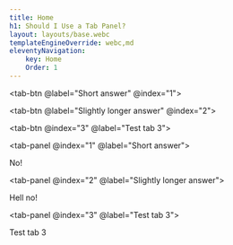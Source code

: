 ```yaml
---
title: Home
h1: Should I Use a Tab Panel?
layout: layouts/base.webc
templateEngineOverride: webc,md
eleventyNavigation:
    key: Home
    Order: 1
---
```

<tab-interface>

<tab-list>

<tab-btn @label="Short answer" @index="1"></tab-btn>

<tab-btn @label="Slightly longer answer" @index="2"></tab-btn>

<tab-btn @index="3" @label="Test tab 3"></tab-btn>

</tab-list>

<tab-panel @index="1" @label="Short answer">

No!

</tab-panel>

<tab-panel @index="2" @label="Slightly longer answer">

Hell no!

</tab-panel>

<tab-panel @index="3" @label="Test tab 3">

Test tab 3

</tab-panel>

</tab-interface>